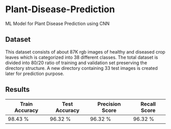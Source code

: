 # **Plant-Disease-Prediction**
ML Model for Plant Disease Prediction using CNN
## **Dataset** 
This dataset consists of about 87K rgb images of healthy and diseased crop leaves which is categorized into 38 different classes. The total dataset is divided into 80/20 ratio of training and validation set preserving the directory structure. A new directory containing 33 test images is created later for prediction purpose.
## **Results**

| Train Accuracy | Test Accuracy | Precision Score | Recall Score |
|--------------|--------------|----------|-------------|
|98.43 % |96.32 % |96.32 % |96.32 % |

